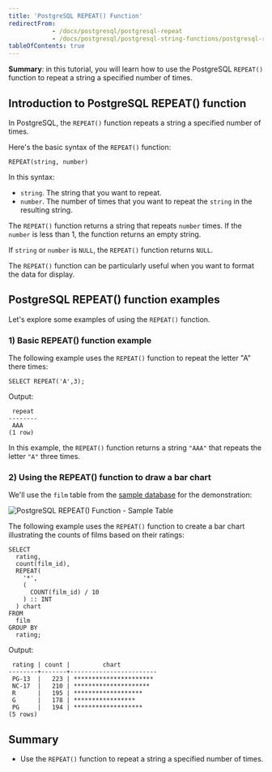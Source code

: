```yaml
---
title: 'PostgreSQL REPEAT() Function'
redirectFrom:
            - /docs/postgresql/postgresql-repeat 
            - /docs/postgresql/postgresql-string-functions/postgresql-repeat/
tableOfContents: true
---
```


**Summary**: in this tutorial, you will learn how to use the PostgreSQL `REPEAT()` function to repeat a string a specified number of times.



## Introduction to PostgreSQL REPEAT() function



In PostgreSQL, the `REPEAT()` function repeats a string a specified number of times.



Here's the basic syntax of the `REPEAT()` function:



```
REPEAT(string, number)
```



In this syntax:



- `string`. The string that you want to repeat.
- `number`. The number of times that you want to repeat the `string` in the resulting string.


The `REPEAT()` function returns a string that repeats `number` times. If the `number` is less than 1, the function returns an empty string.



If `string` or `number` is `NULL`, the `REPEAT()` function returns `NULL`.



The `REPEAT()` function can be particularly useful when you want to format the data for display.



## PostgreSQL REPEAT() function examples



Let's explore some examples of using the `REPEAT()` function.



### 1) Basic REPEAT() function example



The following example uses the `REPEAT()` function to repeat the letter "A" there times:



```
SELECT REPEAT('A',3);
```



Output:



```
 repeat
--------
 AAA
(1 row)
```



In this example, the `REPEAT()` function returns a string `"AAA"` that repeats the letter `"A"` three times.



### 2) Using the REPEAT() function to draw a bar chart



We'll use the `film` table from the [sample database](https://www.postgresqltutorial.com/postgresql-getting-started/postgresql-sample-database/) for the demonstration:



![PostgreSQL REPEAT() Function - Sample Table](https://www.mysqltutorial.org/wp-content/uploads/2023/10/products.svg)



The following example uses the `REPEAT()` function to create a bar chart illustrating the counts of films based on their ratings:



```
SELECT
  rating,
  count(film_id),
  REPEAT(
    '*',
    (
      COUNT(film_id) / 10
    ) :: INT
  ) chart
FROM
  film
GROUP BY
  rating;
```



Output:



```
 rating | count |         chart
--------+-------+------------------------
 PG-13  |   223 | **********************
 NC-17  |   210 | *********************
 R      |   195 | *******************
 G      |   178 | *****************
 PG     |   194 | *******************
(5 rows)
```



## Summary



- Use the `REPEAT()` function to repeat a string a specified number of times.
